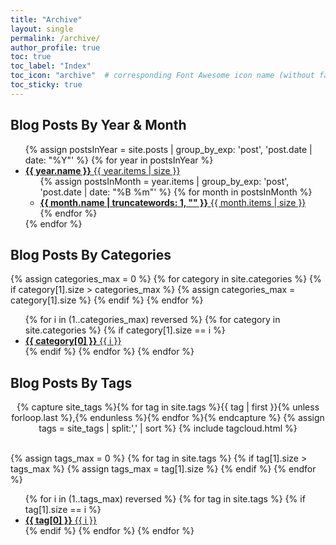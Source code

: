 ```yaml
---
title: "Archive"
layout: single
permalink: /archive/
author_profile: true
toc: true
toc_label: "Index"
toc_icon: "archive"  # corresponding Font Awesome icon name (without fa prefix)
toc_sticky: true
---
```

## Blog Posts By Year & Month

<ul class="taxonomy__index">
  {% assign postsInYear = site.posts | group_by_exp: 'post', 'post.date | date: "%Y"' %}
  {% for year in postsInYear %}
    <li>
      <a href="/archive/{{ year.name }}">
        <strong>{{ year.name }}</strong> <span class="taxonomy__count">{{ year.items | size }}</span>
      </a>
      <ul class="subtaxonomy__index">
      {% assign postsInMonth = year.items | group_by_exp: 'post', 'post.date | date: "%B %m"' %}
         {% for month in postsInMonth %}
         <li>
      <a href="/archive/{{ year.name | slugify  }}/{{ month.name | slice: -2, 2 | slugify }}">
        <strong>{{ month.name | truncatewords: 1, "" }}</strong> <span class="taxonomy__count">{{ month.items | size }}</span>
      </a>
      </li>
  {% endfor %}
      </ul>
    </li>
  {% endfor %}
</ul>

## Blog Posts By Categories 

{% assign categories_max = 0 %}
{% for category in site.categories %}
  {% if category[1].size > categories_max %}
    {% assign categories_max = category[1].size %}
  {% endif %}
{% endfor %}

<ul class="taxonomy__index">
  {% for i in (1..categories_max) reversed %}
    {% for category in site.categories %}
      {% if category[1].size == i %}
        <li>
          <a href="/archive/categories/{{ category[0] | slugify }}">
            <strong>{{ category[0] }}</strong> <span class="taxonomy__count">{{ i }}</span>
          </a>
        </li>
      {% endif %}
    {% endfor %}
  {% endfor %}
</ul>

## Blog Posts By Tags

<p class="tag__cloud exclude-from-search" style="text-align: center;">
  {% capture site_tags %}{% for tag in site.tags %}{{ tag | first }}{% unless forloop.last %},{% endunless %}{% endfor %}{% endcapture %}
  {% assign tags = site_tags | split:',' | sort %}
  {% include tagcloud.html %}
  </p>

<br>
{% assign tags_max = 0 %}
{% for tag in site.tags %}
  {% if tag[1].size > tags_max %}
    {% assign tags_max = tag[1].size %}
  {% endif %}
{% endfor %}

<ul class="taxonomy__index">
  {% for i in (1..tags_max) reversed %}
    {% for tag in site.tags %}
      {% if tag[1].size == i %}
        <li>
          <a href="/archive/tags/{{ tag[0] | slugify }}">
            <strong>{{ tag[0] }}</strong> <span class="taxonomy__count">{{ i }}</span>
          </a>
        </li>
      {% endif %}
    {% endfor %}
  {% endfor %}
</ul>


